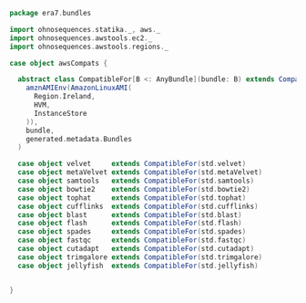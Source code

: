 
```scala
package era7.bundles

import ohnosequences.statika._, aws._
import ohnosequences.awstools.ec2._
import ohnosequences.awstools.regions._

case object awsCompats {

  abstract class CompatibleFor[B <: AnyBundle](bundle: B) extends Compatible(
    amznAMIEnv(AmazonLinuxAMI(
      Region.Ireland,
      HVM,
      InstanceStore
    )),
    bundle,
    generated.metadata.Bundles
  )

  case object velvet     extends CompatibleFor(std.velvet)
  case object metaVelvet extends CompatibleFor(std.metaVelvet)
  case object samtools   extends CompatibleFor(std.samtools)
  case object bowtie2    extends CompatibleFor(std.bowtie2)
  case object tophat     extends CompatibleFor(std.tophat)
  case object cufflinks  extends CompatibleFor(std.cufflinks)
  case object blast      extends CompatibleFor(std.blast)
  case object flash      extends CompatibleFor(std.flash)
  case object spades     extends CompatibleFor(std.spades)
  case object fastqc     extends CompatibleFor(std.fastqc)
  case object cutadapt   extends CompatibleFor(std.cutadapt)
  case object trimgalore extends CompatibleFor(std.trimgalore)
  case object jellyfish  extends CompatibleFor(std.jellyfish)


}

```




[test/scala/era7.bundles/Tests.scala]: ../../../test/scala/era7.bundles/Tests.scala.md
[main/scala/era7.bundles/std.scala]: std.scala.md
[main/scala/era7.bundles/awsCompats.scala]: awsCompats.scala.md